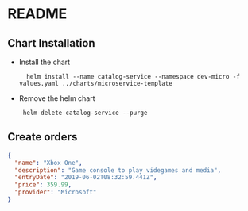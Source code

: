 # README

## Chart Installation

- Install the chart

        helm install --name catalog-service --namespace dev-micro -f values.yaml ../charts/microservice-template

 - Remove the helm chart
 
        helm delete catalog-service --purge
       
## Create orders 
        
```json
{
  "name": "Xbox One",
  "description": "Game console to play videgames and media",
  "entryDate": "2019-06-02T08:32:59.441Z",
  "price": 359.99,
  "provider": "Microsoft"
}
```